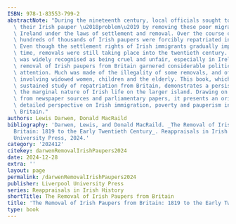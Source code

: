 ```yaml
---
ISBN: 978-1-83553-799-2
abstractNote: "During the nineteenth century, local officials sought to deal with\
  \ their Irish pauper \u2018problem\u2019 by removing these poor migrants back to\
  \ Ireland under the laws of settlement and removal. Over the course of the century,\
  \ hundreds of thousands of Irish paupers were forcibly repatriated in this way.\
  \ Even though the settlement rights of Irish immigrants gradually improved over\
  \ time, removals were still taking place into the twentieth century. The system\
  \ was widely recognised as being cruel and unfair, especially in Ireland where the\
  \ removal of Irish paupers from Britain garnered considerable political and press\
  \ attention. Much was made of the illegality of some removals, and of harsh removals\
  \ involving widowed women, children and the elderly. This book, which is the first\
  \ sustained study of repatriation from Britain, demonstrates a persistent theme:\
  \ the marginal nature of Irish life on the larger island. Drawing on extensive research\
  \ from newspaper sources and parliamentary papers, it presents an original and richly\
  \ detailed perspective on Irish immigration, poverty and pauperism in nineteenth-century\
  \ Britain."
authors: Lewis Darwen, Donald MacRaild
bibliography: 'Darwen, Lewis, and Donald MacRaild. _The Removal of Irish Paupers from
  Britain: 1819 to the Early Twentieth Century_. Reappraisals in Irish History. Liverpool
  University Press, 2024.'
category: '202412'
citekey: darwenRemovalIrishPaupers2024
date: 2024-12-28
extra: ''
layout: page
permalink: /darwenRemovalIrishPaupers2024
publisher: Liverpool University Press
series: Reappraisals in Irish History
shortTitle: The Removal of Irish Paupers from Britain
title: 'The Removal of Irish Paupers from Britain: 1819 to the Early Twentieth Century'
type: book
---
```

